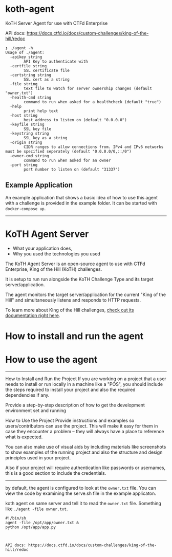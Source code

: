 # koth-agent

KoTH Server Agent for use with CTFd Enterprise

API docs: https://docs.ctfd.io/docs/custom-challenges/king-of-the-hill/redoc

```
❯ ./agent -h
Usage of ./agent:
  -apikey string
        API Key to authenticate with
  -certfile string
        SSL certificate file
  -certstring string
        SSL cert as a string
  -file string
        text file to watch for server ownership changes (default "owner.txt")
  -health-cmd string
        command to run when asked for a healthcheck (default "true")
  -help
        print help text
  -host string
        host address to listen on (default "0.0.0.0")
  -keyfile string
        SSL key file
  -keystring string
        SSL key as a string
  -origin string
        CIDR ranges to allow connections from. IPv4 and IPv6 networks must be specified seperately (default "0.0.0.0/0,::/0")
  -owner-cmd string
        command to run when asked for an owner
  -port string
        port number to listen on (default "31337")
```

## Example Application

An example application that shows a basic idea of how to use this agent with a challenge is provided in the example folder. It can be started with `docker-compose up`.

---
# KoTH Agent Server

- What your application does,
- Why you used the technologies you used

The KoTH Agent Server is an open-source agent to use with CTFd Enterprise, King of the Hill (KoTH) challenges.

It is setup to run run alongside the KoTH Challenge Type and its target server/application. 

The agent monitors the target server/application for the current "King of the Hill" and simultaneously listens and responds to HTTP requests.

To learn more about King of the Hill challenges, [check out its documentation right here](https://docs.ctfd.io/docs/custom-challenges/king-of-the-hill).

# How to install and run the agent





# How to use the agent





---

How to Install and Run the Project
   If you are working on a project that a user needs to install or run locally in a machine like a "POS", you should include the steps required to install your project and also the required dependencies if any.

   Provide a step-by-step description of how to get the development environment set and running


How to Use the Project
   Provide instructions and examples so users/contributors can use the project. This will make it easy for them in case they encounter a problem – they will always have a place to reference what is expected.

   You can also make use of visual aids by including materials like screenshots to show examples of the running project and also the structure and design principles used in your project.

   Also if your project will require authentication like passwords or usernames, this is a good section to include the credentials.


---
  

by default, the agent is configured to look at the `owner.txt` file. You can view the code by examining the serve.sh file in the example applicaton. 

koth agent on same server and tell it to read the `owner.txt` file. Something like `./agent -file owner.txt`. 

```shell title="/example/serve.sh"
#!/bin/sh
agent -file /opt/app/owner.txt &
python /opt/app/app.py



API docs: https://docs.ctfd.io/docs/custom-challenges/king-of-the-hill/redoc

```
